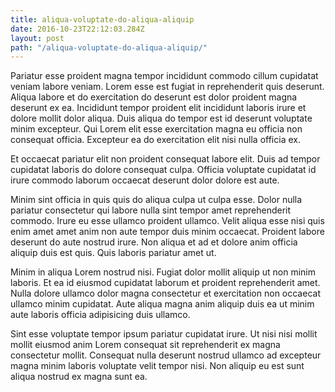```yaml
---
title: aliqua-voluptate-do-aliqua-aliquip
date: 2016-10-23T22:12:03.284Z
layout: post
path: "/aliqua-voluptate-do-aliqua-aliquip/"
---
```


Pariatur esse proident magna tempor incididunt commodo cillum cupidatat veniam labore veniam. Lorem esse est fugiat in reprehenderit quis deserunt. Aliqua labore et do exercitation do deserunt est dolor proident magna deserunt ex ea. Incididunt tempor proident elit incididunt laboris irure et dolore mollit dolor aliqua. Duis aliqua do tempor est id deserunt voluptate minim excepteur. Qui Lorem elit esse exercitation magna eu officia non consequat officia. Excepteur ea do exercitation elit nisi nulla officia ex.

Et occaecat pariatur elit non proident consequat labore elit. Duis ad tempor cupidatat laboris do dolore consequat culpa. Officia voluptate cupidatat id irure commodo laborum occaecat deserunt dolor dolore est aute.

Minim sint officia in quis quis do aliqua culpa ut culpa esse. Dolor nulla pariatur consectetur qui labore nulla sint tempor amet reprehenderit commodo. Irure eu esse ullamco proident ullamco. Velit aliqua esse nisi quis enim amet amet anim non aute tempor duis minim occaecat. Proident labore deserunt do aute nostrud irure. Non aliqua et ad et dolore anim officia aliquip duis est quis. Quis laboris pariatur amet ut.

Minim in aliqua Lorem nostrud nisi. Fugiat dolor mollit aliquip ut non minim laboris. Et ea id eiusmod cupidatat laborum et proident reprehenderit amet. Nulla dolore ullamco dolor magna consectetur et exercitation non occaecat ullamco minim cupidatat. Aute aliqua magna anim aliquip duis ea ut minim aute laboris officia adipisicing duis ullamco.

Sint esse voluptate tempor ipsum pariatur cupidatat irure. Ut nisi nisi mollit mollit eiusmod anim Lorem consequat sit reprehenderit ex magna consectetur mollit. Consequat nulla deserunt nostrud ullamco ad excepteur magna minim laboris voluptate velit tempor nisi. Non aliquip eu est sunt aliqua nostrud ex magna sunt ea.